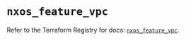 # `nxos_feature_vpc`

Refer to the Terraform Registry for docs: [`nxos_feature_vpc`](https://registry.terraform.io/providers/ciscodevnet/nxos/0.5.10/docs/resources/feature_vpc).
